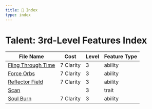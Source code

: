 ```yaml
---
title: 📑 Index
type: index
---
```


# Talent: 3rd-Level Features Index

| File Name                                       | Cost      | Level | Feature Type |
| ----------------------------------------------- | --------- | ----- | ------------ |
| [Fling Through Time](../Fling%20Through%20Time) | 7 Clarity | 3     | ability      |
| [Force Orbs](../Force%20Orbs)                   | 7 Clarity | 3     | ability      |
| [Reflector Field](../Reflector%20Field)         | 7 Clarity | 3     | ability      |
| [Scan](../Scan)                                 |           | 3     | trait        |
| [Soul Burn](../Soul%20Burn)                     | 7 Clarity | 3     | ability      |

